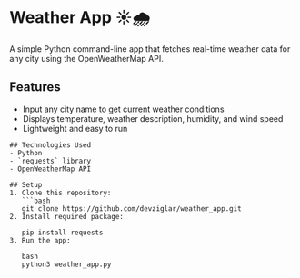 # Weather App ☀️🌧️

A simple Python command-line app that fetches real-time weather data for any city using the OpenWeatherMap API.

## Features
- Input any city name to get current weather conditions
- Displays temperature, weather description, humidity, and wind speed
- Lightweight and easy to run
~~~~
## Technologies Used
- Python
- `requests` library
- OpenWeatherMap API

## Setup
1. Clone this repository:
   ```bash
   git clone https://github.com/devziglar/weather_app.git
2. Install required package:

   pip install requests
3. Run the app:

   bash
   python3 weather_app.py
